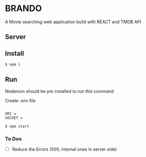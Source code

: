 # BRANDO

A Movie searching web application build with REACT and TMDB API

## Server

## Install

```sh
$ npm i
```

## Run

Nodemon should be pre installed to run this command

Create .env file

```text

URI =
SECRET =

```

```sh
$ npm start
```

### To Dos

- [ ] Reduce the Errors (500, internal ones in server side)
